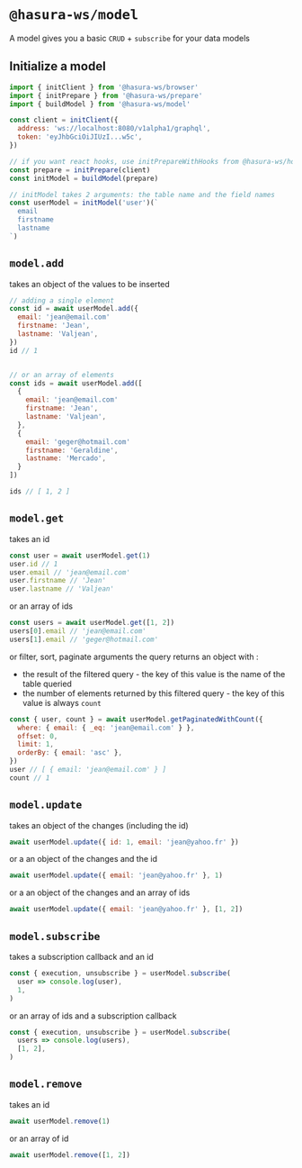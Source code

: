 # `@hasura-ws/model`

A model gives you a basic `CRUD` + `subscribe` for your data models

## Initialize a model

```js
import { initClient } from '@hasura-ws/browser'
import { initPrepare } from '@hasura-ws/prepare'
import { buildModel } from '@hasura-ws/model'

const client = initClient({
  address: 'ws://localhost:8080/v1alpha1/graphql',
  token: 'eyJhbGciOiJIUzI...w5c',
})

// if you want react hooks, use initPrepareWithHooks from @hasura-ws/hooks
const prepare = initPrepare(client)
const initModel = buildModel(prepare)

// initModel takes 2 arguments: the table name and the field names
const userModel = initModel('user')(`
  email
  firstname
  lastname
`)
```

## `model.add`

takes an object of the values to be inserted

```js
// adding a single element
const id = await userModel.add({
  email: 'jean@email.com'
  firstname: 'Jean',
  lastname: 'Valjean',
})
id // 1


// or an array of elements
const ids = await userModel.add([
  {
    email: 'jean@email.com'
    firstname: 'Jean',
    lastname: 'Valjean',
  },
  {
    email: 'geger@hotmail.com'
    firstname: 'Geraldine',
    lastname: 'Mercado',
  }
])

ids // [ 1, 2 ]
```

## `model.get`

takes an id

```js
const user = await userModel.get(1)
user.id // 1
user.email // 'jean@email.com'
user.firstname // 'Jean'
user.lastname // 'Valjean'
```

or an array of ids

```js
const users = await userModel.get([1, 2])
users[0].email // 'jean@email.com'
users[1].email // 'geger@hotmail.com'
```

or filter, sort, paginate arguments
the query returns an object with :

- the result of the filtered query - the key of this value is the name of the table queried
- the number of elements returned by this filtered query - the key of this value is always `count`

```js
const { user, count } = await userModel.getPaginatedWithCount({
  where: { email: { _eq: 'jean@email.com' } },
  offset: 0,
  limit: 1,
  orderBy: { email: 'asc' },
})
user // [ { email: 'jean@email.com' } ]
count // 1
```

## `model.update`

takes an object of the changes (including the id)

```js
await userModel.update({ id: 1, email: 'jean@yahoo.fr' })
```

or a an object of the changes and the id

```js
await userModel.update({ email: 'jean@yahoo.fr' }, 1)
```

or a an object of the changes and an array of ids

```js
await userModel.update({ email: 'jean@yahoo.fr' }, [1, 2])
```

## `model.subscribe`

takes a subscription callback and an id

```js
const { execution, unsubscribe } = userModel.subscribe(
  user => console.log(user),
  1,
)
```


or an array of ids and a subscription callback

```js
const { execution, unsubscribe } = userModel.subscribe(
  users => console.log(users),
  [1, 2],
)
```

## `model.remove`

takes an id

```js
await userModel.remove(1)
```

or an array of id

```js
await userModel.remove([1, 2])
```

